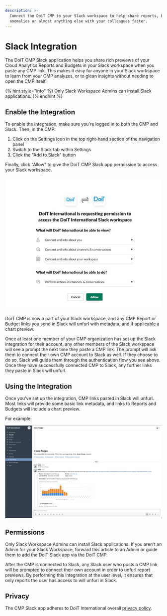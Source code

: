```yaml
---
description: >-
  Connect the DoiT CMP to your Slack workspace to help share reports, budgets,
  anomalies or almost anything else with your colleagues faster.
---
```


# Slack Integration

The DoiT CMP Slack application helps you share rich previews of your Cloud Analytics Reports and Budgets in your Slack workspace when you paste any CMP link. This makes it easy for anyone in your Slack workspace to learn from your CMP analyzes, or to glean insights without needing to open the CMP itself.

{% hint style="info" %}
Only Slack Workspace Admins can install Slack applications.
{% endhint %}

## Enable the Integration

To enable the integration, make sure you're logged in to both the CMP and Slack. Then, in the CMP:

1. Click on the Settings icon in the top right-hand section of the navigation panel
2. Switch to the Slack tab within Settings
3. Click the "Add to Slack" button

Finally, click "Allow" to give the DoiT CMP Slack app permission to access your Slack workspace.

![A screenshot of the permission request screen](../.gitbook/assets/permission-request-screen.png)

DoiT CMP is now a part of your Slack workspace, and any CMP Report or Budget links you send in Slack will unfurl with metadata, and if applicable a chart preview.

Once at least one member of your CMP organization has set up the Slack integration for their account, any other members of the Slack workspace will see a prompt the next time they paste a CMP link. The prompt will ask them to connect their own CMP account to Slack as well. If they choose to do so, Slack will guide them through the authentication flow you see above. Once they have successfully connected CMP to Slack, any further links they paste in Slack will unfurl.

## Using the Integration

Once you've set up the integration, CMP links pasted in Slack will unfurl. Most links will provide some basic link metadata, and links to Reports and Budgets will include a chart preview.

For example:

![A screenshot of an unfurled link in Slack](../.gitbook/assets/slack-link-unfurled.png)

## Permissions

Only Slack Workspace Admins can install Slack applications. If you aren't an Admin for your Slack Workspace, forward this article to an Admin or guide them to add the DoiT Slack app via the DoiT CMP.

After the CMP is connected to Slack, any Slack user who posts a CMP link will be prompted to connect their own account in order to unfurl report previews. By performing this integration at the user level, it ensures that only reports the user has access to will unfurl in Slack.

## Privacy

The CMP Slack app adheres to DoiT International overall [privacy policy](https://www.doit-intl.com/privacy).
